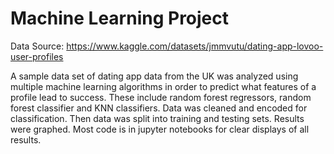 # Machine Learning Project
Data Source: https://www.kaggle.com/datasets/jmmvutu/dating-app-lovoo-user-profiles

A sample data set of dating app data from the UK was analyzed using multiple machine learning algorithms in order to predict what features of a profile lead to success. 
These include random forest regressors, random forest classifier and KNN classifiers.
Data was cleaned and encoded for classification. Then data was split into training and testing sets. 
Results were graphed.
Most code is in jupyter notebooks for clear displays of all results. 

